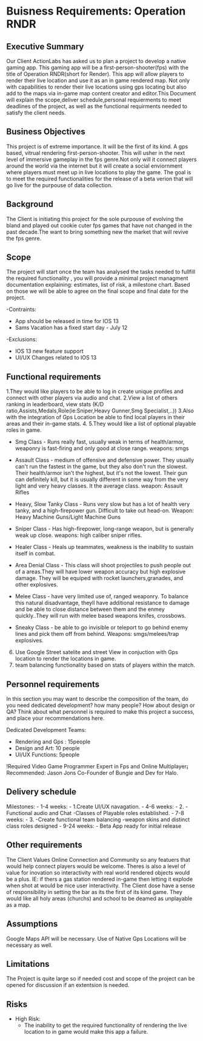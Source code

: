 # Buisness Requirements: Operation RNDR

## Executive Summary

Our Client ActionLabs has asked us to plan a project to develop a native gaming app. This gaming app will be a first-person-shooter(fps) with the title of Operation RNDR(short for Render). This app will allow players to render their live location and use it as an in game rendered map. Not only with capabilities to render their live locations using gps locating but also add to the maps via in-game map content creator and editor.This Document will explain the scope,deliver schedule,personal requierments to meet deadlines of the project, as well as the functional requirments needed to satisfy the client needs.

## Business Objectives

This project is of extreme importance. It will be the first of its kind. A gps based, vitrual rendering first-person-shooter.
This will usher in the next level of immersive gameplay in the fps genre.Not only will it connect players around the world via the internet but it will create a social enviornment where players must meet up in live locations to play the game.
The goal is to meet the required functionalities for the release of a beta verion that will go live for the purpouse of data collection.

## Background

The Client is initiating this project for the sole purpouse of evolving the bland and played out cookie cuter fps games that have not changed in the past decade.The want to bring something new the market that will revive the fps genre.

## Scope

The project will start once the team has analysed the tasks needed to fullfill the required functionality , you will provide a minimal project managment documentation explaining: estimates, list of risk, a milestone chart. Based on those we will be able to agree on the final scope and final date for the project.

-Contraints: 
  - App should be released in time for IOS 13
  - Sams Vacation has a fixed start day - July 12
  
-Exclusions:
  - IOS 13 new feature support
  - UI/UX Changes related to IOS 13 

## Functional requirements

1.They would like players to be able to log in create unique profiles and connect with other players via audio and chat.
2.View a list of others ranking in leaderboard, view stats (K/D ratio,Assists,Medals,Role(ie:Sniper,Heavy Gunner,Smg Specialist,..))
3.Also with the integration of Gps Location be able to find local players in their areas and their in-game stats.
4.
5.They would like a list of optional playable roles in game.

 - Smg Class - Runs really fast, usually weak in terms of health/armor, weaponry is fast-firing and only good at close range. weapons: smgs

 - Assault Class - medium of offensive and defensive power. They usually can't run the fastest in the game, but they also don't run the slowest. Their health/armor isn't the highest, but it's not the lowest. Their gun can definitely kill, but it is usually different in some way from the very light and very heavy classes. It the average class. weapon: Assault Rifles

 - Heavy, Slow Tanky Class - Runs very slow but has a lot of health very tanky, and a high-firepower gun. Difficult to take out head-on. Weapon: Heavy Machine Guns/Light Machine Guns

 - Sniper Class - Has high-firepower, long-range weapon, but is generally weak up close. weapons: high caliber sniper rifles.

 - Healer Class - Heals up teammates, weakness is the inability to sustain itself in combat.

 - Area Denial Class - This class will shoot projectiles to push people out of a areas.They will have lower weapon accuracy but high explosive damage. They will be equiped with rocket launchers,granades, and other explosives.

 - Melee Class - have very limited use of, ranged weaponry. To balance this natural disadvantage, theyll have additional resistance to damage and be able to close distance between them and the enmey quickly..They will run with melee based weapons knifes, crossbows.

 - Sneaky Class - be able to go invisible or teleport to go behind enemy lines and pick them off from behind. Weapons: smgs/melees/trap explosives.

6. Use Google Street satelite and street View in conjuction with Gps location to render the locations in game.
7. team balancing functionality based on stats of players within the match.

## Personnel requirements

In this section you may want to describe the composition of the team, do you need dedicated development?  how many people?  How about design or QA?  Think about what personnel is required to make this project a success, and place your recommendations here.

Dedicated Development Teams: 
  - Rendering and Gps : 15people
  - Design and Art: 10 people
  - UI/UX Functions: 5people
  
  
 !Required Video Game Programmer Expert in Fps and Online Multiplayer¡
  Recommended: Jason Jons Co-Founder of Bungie and Dev for Halo.

## Delivery schedule
  
  Milestones:
     -  1-4 weeks:
        - 1.Create UI/UX navagation.
     -  4-6 weeks:
        - 2. 
          -Functional audio and Chat
          -Classes of Playable roles established.
     -  7-8 weeks:
        - 3.
          -Create functional team balancing 
          -weapon skins and distinct class roles designed
     - 9-24 weeks:
          - Beta App ready for initial release
          
          

## Other requirements

The Client Values Online Connection and Community so any featuers that would help connect players would be welcome. Theres is also a level of value for inovation so interactivity with real world rendered objects would be a plus. IE: if thers a gas station rendered in-game then letting it explode when shot at would be nice user interactivity.
The Client dose have a sense of responsibility in setting the bar as its the first of its kind game. They would like all holy areas (churchs) and school to be deamed as unplayable as a map.

## Assumptions

Google Maps API will be necessary.
Use of Native Gps Locations will be necessary as well.

## Limitations

The Project is quite large so if needed cost and scope of the project can be opened for discussion if an extentsion is needed.

## Risks

- High Risk:
  - The inability to get the required functionality of rendering the live location to in game would make this app a failure.
